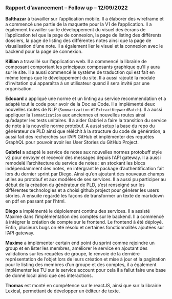 ### **Rapport d’avancement – Follow up – 12/09/2022**

**Balthazar** à travailler sur l’application mobile. Il a élaborer des wireframe et a commencé une partie de la maquette pour la V1 de l’application. Il a également travailler sur le développement du visuel des écrans de l’application tel que la page de connexion, la page de listing des différents dossiers, la page de listing des différentes notes ainsi que la page de visualisation d’une note. Il a également lier le visuel et la connexion avec le backend pour la page de connexion.

**Killian** a travaillé sur l’application web. Il a commencé la librairie de composant comportant les principaux composants graphique qu’il y aura sur le site. Il a aussi commencé le système de traduction qui est fait en même temps que le développement du site. Il a aussi rajouté la modale d’invitation qui apparaîtra à un utilisateur quand il sera invité par une organisation.

**Edouard** a appliqué une norme et un linting au service recommendation et a adapté tout le code pour avoir de la Doc as Code. Il a implémenté deux nouvelles routes de NLP (`Summarization` et `ExtractKeywordBatch`). Il a aussi appliquer la `lemmatization` aux anciennes et nouvelles routes ainsi qu’adapter les tests unitaires. Il a aider Gabriel a faire la transition du service de note à la nouvelle norme protobuf. A aussi setup la base du repo du générateur de PLD ainsi que réléchit à la structure du code de génération, a aussi fait des recherches sur l’API GitHub et implémenter des requêtes GraphQL pour pouvoir avoir les User Stories du GitHub Project.

**Gabriel** a adapté le service de notes aux nouvelles normes protobuff style v2 pour envoyer et recevoir des messages depuis l’API gateway. Il a aussi remodelé l’architecture du service de notes : en stockant les blocs indépendamment des notes, en intérgrant le package d’authentification fait lors du dernier sprint par Diego. Ainsi qu’en ajoutant des nouveaux champs utiles au protobuf et aux modèles de ses services. Il a aussi pu participer au début de la création du générateur de PLD, s’est renseigné sur les différentes technologies et a choisi github project pour générer les users stories. A ensuite regardé les façons de transformer un texte de markdown en pdf en passant par l’html.

**Diego** a implémenté le déploiement continu des services. Il a assisté Maxime dans l’implémentation des comptes sur le backend. Il a commencé à intégrer la création de compte sur le frontend. Le frontend à été déployé. Enfin, plusieurs bugs on été résolu et certaines fonctionnalités ajoutées sur l’API gateway.

**Maxime** a implémenter certain end point du sprint comme rejoindre un group et en lister les membres, améliorer le service en ajoutant des validations sur les requêtes de groupe, le renvoie de la dernière représentation de l’objet lors de leurs création et mise à jour et la pagination pour le listing des membres d’un groupe et des comptes, il a également implémenter les TU sur le service account pour cela il a fallut faire une base de donné local ainsi que ces interactions.

**Thomas** est monté en compétence sur le reactJS, ainsi que sur la librairie Lexical, permettant de développer un éditeur de texte.
